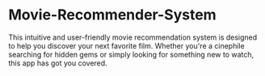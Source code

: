 # Movie-Recommender-System
This intuitive and user-friendly movie recommendation system is designed to help you discover your next favorite film. Whether you're a cinephile searching for hidden gems or simply looking for something new to watch, this app has got you covered.
